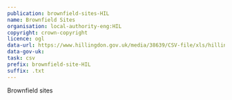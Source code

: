 ```yaml
---
publication: brownfield-sites-HIL
name: Brownfield Sites
organisation: local-authority-eng:HIL
copyright: crown-copyright
licence: ogl
data-url: https://www.hillingdon.gov.uk/media/38639/CSV-file/xls/hillingdon_brownfieldregister_2017-12-31_rev1.csv
data-gov-uk: 
task: csv
prefix: brownfield-site-HIL
suffix: .txt
---
```


Brownfield sites

